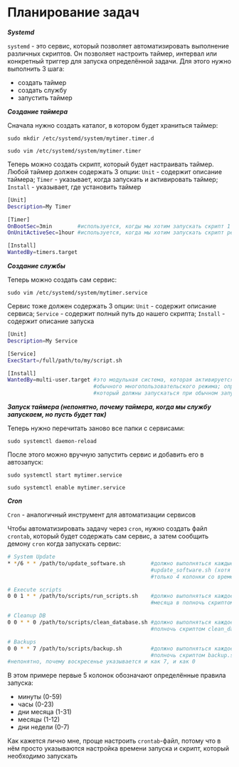 # Планирование задач

***Systemd***

`systemd` - это сервис, который позволяет автоматизировать выполнение различных скриптов. Он позволяет настроить таймер, интервал или конкретный триггер для запуска определённой задачи. Для этого нужно выполнить 3 шага:

- создать таймер
- создать службу
- запустить таймер

***Создание таймера***

Сначала нужно создать каталог, в котором будет храниться таймер:

`sudo mkdir /etc/systemd/system/mytimer.timer.d`

`sudo vim /etc/systemd/system/mytimer.timer`

Теперь можно создать скрипт, который будет настраивать таймер. Любой таймер должен содержать 3 опции: `Unit` - содержит описание таймера; `Timer` - указывает, когда запускать и активировать таймер; `Install` - указывает, где установить таймер

```bash
[Unit]
Description=My Timer

[Timer]
OnBootSec=3min        #используется, когды мы хотим запускать скрипт 1 раз после загрузки системы
OnUnitActiveSec=1hour #используется, когда мы хотим запускать скрипт регулярно

[Install]
WantedBy=timers.target
```

***Создание службы***

Теперь можно создать сам сервис:

`sudo vim /etc/systemd/system/mytimer.service`

Сервис тоже должен содержать 3 опции: `Unit` - содержит описание сервиса; `Service` - содержит полный путь до нашего скрипта; `Install` - содержит описание запуска

```bash
[Unit]
Description=My Service

[Service]
ExecStart=/full/path/to/my/script.sh

[Install]
WantedBy=multi-user.target #это модульная система, которая активируется при запуске
                           #обычного многопользовательского режима; определяет службы,
                           #который должны запускаться при обычном запуске системы
```

***Запуск таймера (непонятно, почему таймера, когда мы службу запускаем, но пусть будет так)***

Теперь нужно перечитать заново все папки с сервисами:

`sudo systemctl daemon-reload`

После этого можно вручную запустить сервис и добавить его в автозапуск:

`sudo systemctl start mytimer.service`

`sudo systemctl enable mytimer.service`

***Cron***

`Cron` - аналогичный инструмент для автоматизации сервисов

Чтобы автоматизировать задачу через `cron`, нужно создать файл `crontab`, который будет содержать сам сервис, а затем сообщить демону `cron` когда запускать сервис:

```bash
# System Update
* */6 * * /path/to/update_software.sh        #должно выполняться каждые 6 часов скриптом
                                             #update_software.sh (хотя тут вопрос, почему
                                             #только 4 колонки со временем)

# Execute scripts
0 0 1 * * /path/to/scripts/run_scripts.sh    #должно выполняться каждое первое число
                                             #месяца в полночь скриптом run_scripts.sh

# Cleanup DB
0 0 * * 0 /path/to/scripts/clean_database.sh #должно выполняться каждое воскресенье в
                                             #полночь скриптом clean_datavase.sh

# Backups
0 0 * * 7 /path/to/scripts/backup.sh         #должно выполняться каждое воскресенье в
                                             #полночь скриптом backup.sh
#непонятно, почему воскресенье указывается и как 7, и как 0
```

В этом примере первые 5 колонок обозначают определённые правила запуска:

- минуты (0-59)
- часы (0-23)
- дни месяца (1-31)
- месяцы (1-12)
- дни недели (0-7)

Как кажется лично мне, проще настроить `crontab`-файл, потому что в нём просто указываются настройка времени запуска и скрипт, который необходимо запускать